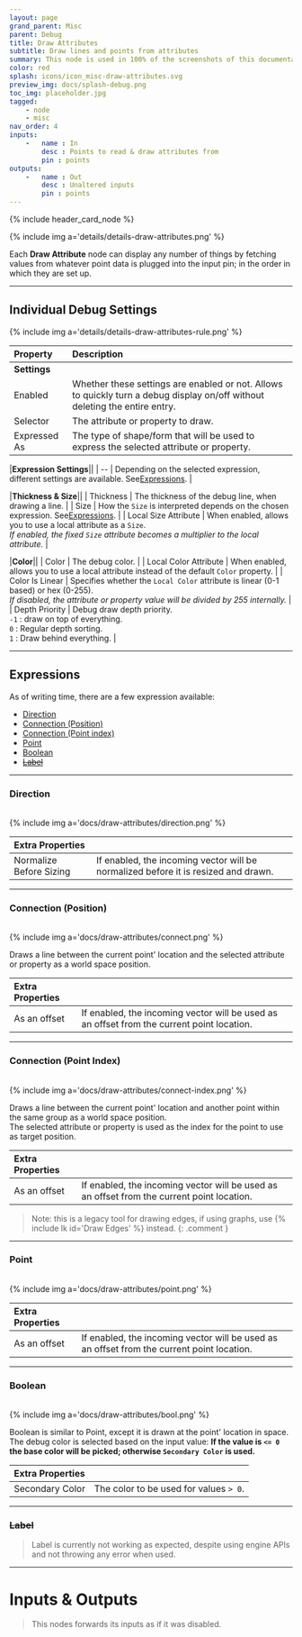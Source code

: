 ```yaml
---
layout: page
grand_parent: Misc
parent: Debug
title: Draw Attributes
subtitle: Draw lines and points from attributes
summary: This node is used in 100% of the screenshots of this documentation.
color: red
splash: icons/icon_misc-draw-attributes.svg
preview_img: docs/splash-debug.png
toc_img: placeholder.jpg
tagged: 
    - node
    - misc
nav_order: 4
inputs:
    -   name : In
        desc : Points to read & draw attributes from
        pin : points
outputs:
    -   name : Out
        desc : Unaltered inputs
        pin : points
---
```


{% include header_card_node %}

{% include img a='details/details-draw-attributes.png' %} 

Each **Draw Attribute** node can display any number of things by fetching values from whatever point data is plugged into the input pin; in the order in which they are set up.

---
## Individual Debug Settings

{% include img a='details/details-draw-attributes-rule.png' %} 

| Property       | Description          |
|:-------------|:------------------|
|**Settings**||
| Enabled           | Whether these settings are enabled or not. Allows to quickly turn a debug display on/off without deleting the entire entry. |
| Selector          | The attribute or property to draw. |
| Expressed As          | The type of shape/form that will be used to express the selected attribute or property. |

|**Expression Settings**||
| --          | Depending on the selected expression, different settings are available. See[Expressions](#expressions). |

|**Thickness & Size**||
| Thickness          | The thickness of the debug line, when drawing a line. |
| Size          | How the `Size` is interpreted depends on the chosen expression. See[Expressions](#expressions). |
| Local Size Attribute          | When enabled, allows you to use a local attribute as a `Size`.<br>*If enabled, the fixed `Size` attribute becomes a multiplier to the local attribute.* |

|**Color**||
| Color          | The debug color. |
| Local Color Attribute          | When enabled, allows you to use a local attribute instead of the default `Color` property. |
| Color Is Linear          | Specifies whether the `Local Color` attribute is linear (0-1 based) or hex (0-255).<br>*If disabled, the attribute or property value will be divided by 255 internally.* |
| Depth Priority          | Debug draw depth priority. <br>`-1` : draw on top of everything.<br>`0` : Regular depth sorting.<br>`1` : Draw behind everything. |

---
## Expressions

As of writing time, there are a few expression available:
- [Direction](#direction)
- [Connection (Position)](#connection-position)
- [Connection (Point index)](#connection-point-index)
- [Point](#point)
- [Boolean](#boolean)
- ~~[Label](#label)~~

---
### Direction
<br>
{% include img a='docs/draw-attributes/direction.png' %} 

|**Extra Properties**||
|:-------------|:------------------|
| Normalize Before Sizing           | If enabled, the incoming vector will be normalized before it is resized and drawn. |

---
### Connection (Position)
<br>
{% include img a='docs/draw-attributes/connect.png' %} 

Draws a line between the current point' location and the selected attribute or property as a world space position.

|**Extra Properties**||
|:-------------|:------------------|
| As an offset           | If enabled, the incoming vector will be used as an offset from the current point location. |

---
### Connection (Point Index)
<br>
{% include img a='docs/draw-attributes/connect-index.png' %}  

Draws a line between the current point' location and another point within the same group as a world space position.  
The selected attribute or property is used as the index for the point to use as target position.

|**Extra Properties**||
|:-------------|:------------------|
| As an offset           | If enabled, the incoming vector will be used as an offset from the current point location. |

> Note: this is a legacy tool for drawing edges, if using graphs, use {% include lk id='Draw Edges' %} instead.
{: .comment }

---
### Point
<br>
{% include img a='docs/draw-attributes/point.png' %} 

|**Extra Properties**||
|:-------------|:------------------|
| As an offset           | If enabled, the incoming vector will be used as an offset from the current point location. |

---
### Boolean
<br>
{% include img a='docs/draw-attributes/bool.png' %} 

Boolean is similar to Point, except it is drawn at the point' location in space.  
The debug color is selected based on the input value: **If the value is `<= 0` the base color will be picked; otherwise `Secondary Color` is used.**

|**Extra Properties**||
|:-------------|:------------------|
| Secondary Color           | The color to be used for values `> 0`. |

---
### ~~Label~~
>Label is currently not working as expected, despite using engine APIs and not throwing any error when used.

---
# Inputs & Outputs
> This nodes forwards its inputs as if it was disabled.  
